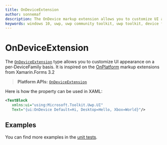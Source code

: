 ```yaml
---
title: OnDeviceExtension
author: sonnemaf
description: The OnDevice markup extension allows you to customize UI appearance on a per-DeviceFamily basis.
keywords: windows 10, uwp, uwp community toolkit, uwp toolkit, device family, markup extension, XAML, markup 
---
```


# OnDeviceExtension

The [`OnDeviceExtension`](https://docs.microsoft.com/dotnet/api/microsoft.toolkit.uwp.ui.ondeviceextension) type allows you to customize UI appearance on a per-DeviceFamily basis. It is inspired on the [OnPlatform](https://github.com/xamarin/Xamarin.Forms/issues/2608) markup extensions from Xamarin.Forms 3.2

> **Platform APIs:** [`OnDeviceExtension`](https://docs.microsoft.com/dotnet/api/microsoft.toolkit.uwp.ui.ondeviceextension)

Here is how the property can be used in XAML:

```xml
<TextBlock
   xmlns:ui="using:Microsoft.Toolkit.Uwp.UI"
   Text="{ui:OnDevice Default=Hi, Desktop=Hello, Xbox=World}"/>

```

## Examples

You can find more examples in the [unit tests](https://github.com/windows-toolkit/WindowsCommunityToolkit/tree/master/UnitTests).